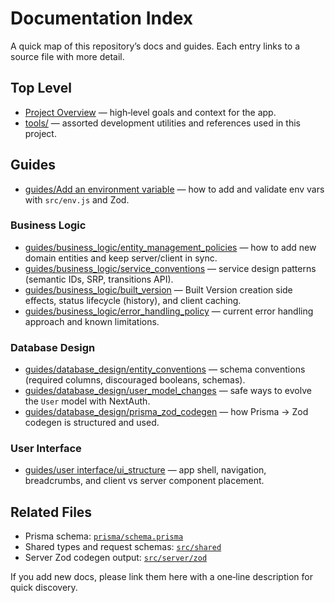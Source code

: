 # Documentation Index

A quick map of this repository’s docs and guides. Each entry links to a source file with more detail.

## Top Level

- [Project Overview](Project%20Overview.md) — high‑level goals and context for the app.
- [tools/](tools/) — assorted development utilities and references used in this project.

## Guides

- [guides/Add an environment variable](guides/Add%20an%20environment%20variable.md) — how to add and validate env vars with `src/env.js` and Zod.

### Business Logic

- [guides/business_logic/entity_management_policies](guides/business_logic/entity_management_policies.md) — how to add new domain entities and keep server/client in sync.
- [guides/business_logic/service_conventions](guides/business_logic/service_conventions.md) — service design patterns (semantic IDs, SRP, transitions API).
- [guides/business_logic/built_version](guides/business_logic/built_version.md) — Built Version creation side effects, status lifecycle (history), and client caching.
- [guides/business_logic/error_handling_policy](guides/business_logic/error_handling_policy.md) — current error handling approach and known limitations.

### Database Design

- [guides/database_design/entity_conventions](guides/database_design/entity_conventions.md) — schema conventions (required columns, discouraged booleans, schemas).
- [guides/database_design/user_model_changes](guides/database_design/user_model_changes.md) — safe ways to evolve the `User` model with NextAuth.
- [guides/database_design/prisma_zod_codegen](guides/database_design/prisma_zod_codegen.md) — how Prisma → Zod codegen is structured and used.

### User Interface

- [guides/user interface/ui_structure](guides/user%20interface/ui_structure.md) — app shell, navigation, breadcrumbs, and client vs server component placement.

## Related Files

- Prisma schema: [`prisma/schema.prisma`](../prisma/schema.prisma)
- Shared types and request schemas: [`src/shared`](../src/shared)
- Server Zod codegen output: [`src/server/zod`](../src/server/zod)

If you add new docs, please link them here with a one‑line description for quick discovery.
